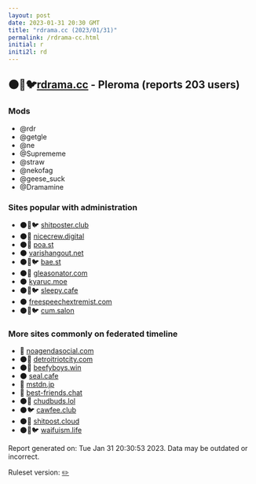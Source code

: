 ```yaml
---
layout: post
date: 2023-01-31 20:30 GMT
title: "rdrama.cc (2023/01/31)"
permalink: /rdrama-cc.html
initial: r
initi2l: rd
---
```


## 🌑🧸🐦[rdrama.cc](https://rdrama.cc) - Pleroma (reports 203 users)

### Mods
 * @rdr
 * @getgle
 * @ne
 * @Suprememe
 * @straw
 * @nekofag
 * @geese_suck
 * @Dramamine

### Sites popular with administration

* 🌑🧸🐦 [shitposter.club](/shitposter-club.html)
* 🌑🧸 [nicecrew.digital](/nicecrew-digital.html)
* 🌑🧸 [poa.st](/poa-st.html)
* 🌑 [varishangout.net](/varishangout-net.html)
* 🌑🧸🐦 [bae.st](/bae-st.html)
* 🌑🧸 [gleasonator.com](/gleasonator-com.html)
* 🌑 [kyaruc.moe](/kyaruc-moe.html)
* 🌑🧸🐦 [sleepy.cafe](/sleepy-cafe.html)
* 🌑 [freespeechextremist.com](/freespeechextremist-com.html)
* 🌑🧸🐦 [cum.salon](/cum-salon.html)

### More sites commonly on federated timeline

* 🐘 [noagendasocial.com](/noagendasocial-com.html)
* 🌑🧸 [detroitriotcity.com](/detroitriotcity-com.html)
* 🌑🧸 [beefyboys.win](/beefyboys-win.html)
* 🌑 [seal.cafe](/seal-cafe.html)
* 🧸 [mstdn.jp](/mstdn-jp.html)
* 🐘 [best-friends.chat](/best-friends-chat.html)
* 🌑🧸 [chudbuds.lol](/chudbuds-lol.html)
* 🌑🐦 [cawfee.club](/cawfee-club.html)
* 🌑🧸 [shitpost.cloud](/shitpost-cloud.html)
* 🌑🧸🐦 [waifuism.life](/waifuism-life.html)

Report generated on: Tue Jan 31 20:30:53 2023. Data may be outdated or incorrect.

Ruleset version: [✏️](/version-pencil)
